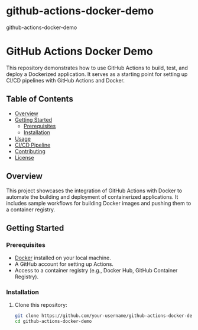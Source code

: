 # github-actions-docker-demo
github-actions-docker-demo
# GitHub Actions Docker Demo

This repository demonstrates how to use GitHub Actions to build, test, and deploy a Dockerized application. It serves as a starting point for setting up CI/CD pipelines with GitHub Actions and Docker.

## Table of Contents
- [Overview](#overview)
- [Getting Started](#getting-started)
  - [Prerequisites](#prerequisites)
  - [Installation](#installation)
- [Usage](#usage)
- [CI/CD Pipeline](#cicd-pipeline)
- [Contributing](#contributing)
- [License](#license)

## Overview
This project showcases the integration of GitHub Actions with Docker to automate the building and deployment of containerized applications. It includes sample workflows for building Docker images and pushing them to a container registry.

## Getting Started

### Prerequisites
- [Docker](https://www.docker.com/get-started) installed on your local machine.
- A GitHub account for setting up Actions.
- Access to a container registry (e.g., Docker Hub, GitHub Container Registry).

### Installation
1. Clone this repository:
   ```bash
   git clone https://github.com/your-username/github-actions-docker-demo.git
   cd github-actions-docker-demo
